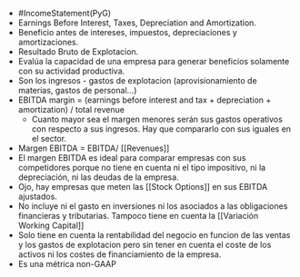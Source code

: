 - #IncomeStatement(PyG)
- Earnings Before Interest, Taxes, Depreciation and Amortization.
- Beneficio antes de intereses, impuestos, depreciaciones y amortizaciones.
- Resultado Bruto de Explotacion.
- Evalúa la capacidad de una empresa para generar beneficios solamente con su actividad productiva.
- Son los ingresos - gastos de explotacion (aprovisionamiento de materias, gastos de personal...)
- EBITDA margin = (earnings before interest and tax + depreciation + amortization) / total revenue
	- Cuanto mayor sea el margen menores serán sus gastos operativos con respecto a sus ingresos. Hay que compararlo con sus iguales en el sector.
- Margen EBITDA = EBITDA/ [[Revenues]]
- El margen EBITDA es ideal para comparar empresas con sus competidores porque no tiene en cuenta ni el tipo impositivo, ni la depreciación, ni las deudas de la empresa.
- Ojo, hay empresas que meten las [[Stock Options]] en sus EBITDA ajustados.
- No incluye ni el gasto en inversiones ni los asociados a las obligaciones financieras y tributarias. Tampoco tiene en cuenta la [[Variación Working Capital]]
- Solo tiene en cuenta la rentabilidad del negocio en funcion de las ventas y los gastos de explotacion pero sin tener en cuenta el coste de los activos ni los costes de financiamiento de la empresa.
- Es una métrica non-GAAP